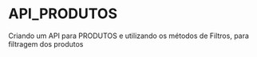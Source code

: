# API_PRODUTOS
Criando um API para PRODUTOS e utilizando os métodos de Filtros, para filtragem dos produtos
